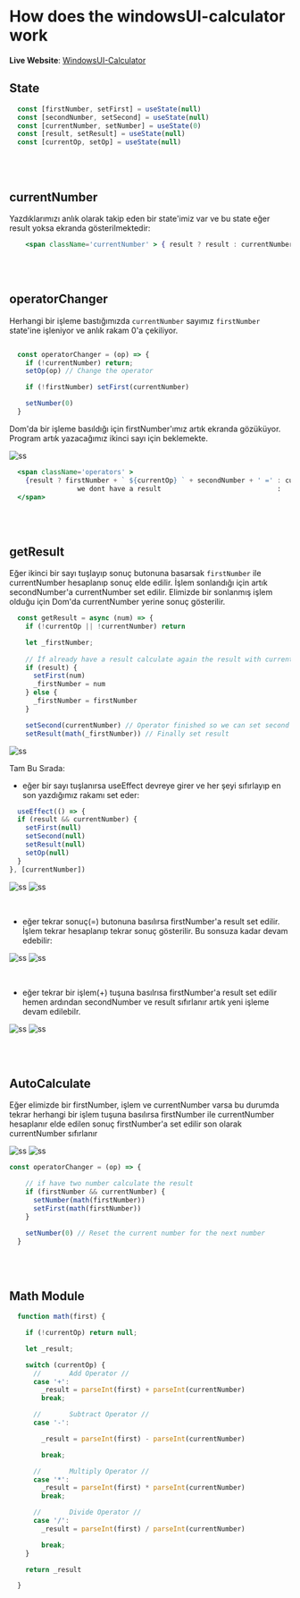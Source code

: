 # How does the windowsUI-calculator  work

**Live Website**: [WindowsUI-Calculator](https://windowsui-calculator.netlify.app)

## State
```js
  const [firstNumber, setFirst] = useState(null)
  const [secondNumber, setSecond] = useState(null)
  const [currentNumber, setNumber] = useState(0)
  const [result, setResult] = useState(null)
  const [currentOp, setOp] = useState(null)
```

<br>
<br>

## currentNumber 
Yazdıklarımızı anlık olarak takip eden bir state'imiz var
ve bu state eğer result yoksa ekranda gösterilmektedir:

```jsx
	<span className='currentNumber' > { result ? result : currentNumber } </span>
```

<br>
<br>

## operatorChanger 
Herhangi bir işleme bastığımızda `currentNumber`
sayımız `firstNumber` state'ine işleniyor ve anlık rakam
0'a çekiliyor.

```jsx

  const operatorChanger = (op) => {
    if (!currentNumber) return;
    setOp(op) // Change the operator

    if (!firstNumber) setFirst(currentNumber)

    setNumber(0)
  }

```

Dom'da bir işleme basıldığı için firstNumber'ımız artık
ekranda gözüküyor. Program artık yazacağımız ikinci sayı
için beklemekte.

![ss](https://gcdnb.pbrd.co/images/M13ZQEmBPEpR.png?o=1)

```jsx
  <span className='operators' >
    {result ? firstNumber + ` ${currentOp} ` + secondNumber + ' =' : currentOp ? firstNumber + ` ${currentOp}` : ''  }
                 we dont have a result                             :     we have a operator '16 +'
  </span>
```
<br>
<br>

## getResult
Eğer ikinci bir sayı tuşlayıp sonuç butonuna basarsak `firstNumber` ile currentNumber hesaplanıp sonuç elde edilir. İşlem sonlandığı için artık secondNumber'a currentNumber set edilir. Elimizde bir sonlanmış işlem olduğu için Dom'da currentNumber yerine sonuç gösterilir.
```jsx
  const getResult = async (num) => {
    if (!currentOp || !currentNumber) return

    let _firstNumber;
    
    // İf already have a result calculate again the result with current number
    if (result) {
      setFirst(num)
      _firstNumber = num
    } else {
      _firstNumber = firstNumber
    }

    setSecond(currentNumber) // Operator finished so we can set second number to show on screen
    setResult(math(_firstNumber)) // Finally set result

```

![ss](https://gcdnb.pbrd.co/images/5IaD645bCwOG.png?o=1)


Tam Bu Sırada:
 - eğer bir sayı tuşlanırsa useEffect devreye girer ve her şeyi sıfırlayıp en son yazdığımız rakamı set eder:
  ```jsx
    useEffect(() => {
    if (result && currentNumber) {
      setFirst(null)
      setSecond(null)
      setResult(null)
      setOp(null)
    } 
  }, [currentNumber])
  ```
  
![ss](https://gcdnb.pbrd.co/images/vLu3PuoosomJ.png?o=1) ![ss](https://gcdnb.pbrd.co/images/mkz3ncWY5RSf.png?o=1)
  
  <br>
  
  - eğer tekrar sonuç(=) butonuna basılırsa firstNumber'a result set edilir. İşlem tekrar hesaplanıp tekrar sonuç gösterilir. Bu sonsuza kadar devam edebilir:
  
![ss](https://gcdnb.pbrd.co/images/Cxntx3vVzj5l.png?o=1) ![ss](https://gcdnb.pbrd.co/images/29NaCHa9Lr33.png?o=1)

<br>

  - eğer tekrar bir işlem(+) tuşuna basılrısa firstNumber'a result set edilir hemen ardından secondNumber ve result sıfırlanır artık yeni işleme devam edilebilr.

![ss](https://gcdnb.pbrd.co/images/IyWAONgYkcAH.png?o=1) ![ss](https://gcdnb.pbrd.co/images/2u22NE6iG7m3.png?o=1)

<br>
<br>

## AutoCalculate

Eğer elimizde bir firstNumber, işlem ve currentNumber varsa bu durumda tekrar herhangi bir işlem tuşuna basılırsa firstNumber ile currentNumber hesaplanır elde edilen sonuç firstNumber'a set edilir son olarak currentNumber sıfırlanır

![ss](https://gcdnb.pbrd.co/images/3zgyYzxCi68l.png?o=1) ![ss](https://gcdnb.pbrd.co/images/zVq6cmW5Nip3.png?o=1)

```js
const operatorChanger = (op) => {

    // if have two number calculate the result
    if (firstNumber && currentNumber) {
      setNumber(math(firstNumber))
      setFirst(math(firstNumber))
    }

    setNumber(0) // Reset the current number for the next number
  }
```
<br>
<br>

## Math Module

```js
  function math(first) {

    if (!currentOp) return null;

    let _result;

    switch (currentOp) {
      //       Add Operator //
      case '+':
        _result = parseInt(first) + parseInt(currentNumber)
        break;

      //       Subtract Operator //
      case '-':

        _result = parseInt(first) - parseInt(currentNumber)

        break;

      //       Multiply Operator //
      case '*':
        _result = parseInt(first) * parseInt(currentNumber)
        break;

      //       Divide Operator //
      case '/':
        _result = parseInt(first) / parseInt(currentNumber)

        break;
    }

    return _result

  }
```

